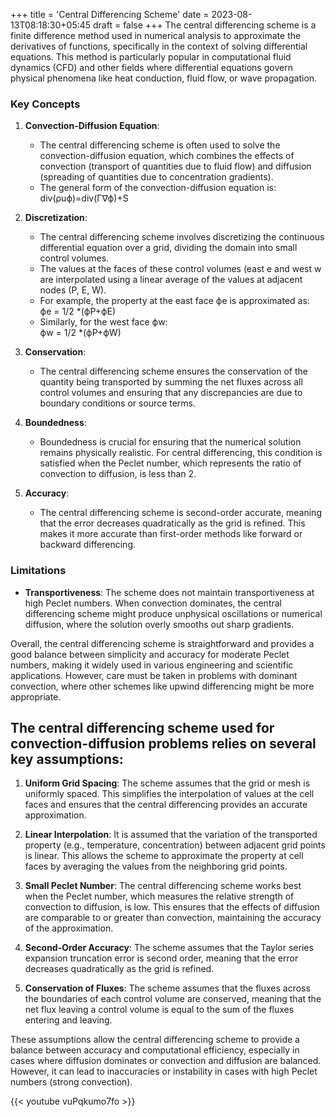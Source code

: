 +++
title = 'Central Differencing Scheme'
date = 2023-08-13T08:18:30+05:45
draft = false
+++
The central differencing scheme is a finite difference method used in numerical analysis to approximate the derivatives of functions, specifically in the context of solving differential equations. This method is particularly popular in computational fluid dynamics (CFD) and other fields where differential equations govern physical phenomena like heat conduction, fluid flow, or wave propagation.

### Key Concepts

1. **Convection-Diffusion Equation**: 
   - The central differencing scheme is often used to solve the convection-diffusion equation, which combines the effects of convection (transport of quantities due to fluid flow) and diffusion (spreading of quantities due to concentration gradients).
   - The general form of the convection-diffusion equation is:   
     div(ρuϕ)=div(Γ∇ϕ)+S 
​

2. **Discretization**: 
   - The central differencing scheme involves discretizing the continuous differential equation over a grid, dividing the domain into small control volumes. 
   - The values at the faces of these control volumes (east e and west w are interpolated using a linear average of the values at adjacent nodes (P, E, W).
   - For example, the property at the east face ϕe is approximated as:  
     ϕe = 1/2 *(ϕP+ϕE)
   - Similarly, for the west face ϕw:  
     ϕw = 1/2 *(ϕP+ϕW)
    

3. **Conservation**:
   - The central differencing scheme ensures the conservation of the quantity being transported by summing the net fluxes across all control volumes and ensuring that any discrepancies are due to boundary conditions or source terms.

4. **Boundedness**:
   - Boundedness is crucial for ensuring that the numerical solution remains physically realistic. For central differencing, this condition is satisfied when the Peclet number, which represents the ratio of convection to diffusion, is less than 2.

5. **Accuracy**:
   - The central differencing scheme is second-order accurate, meaning that the error decreases quadratically as the grid is refined. This makes it more accurate than first-order methods like forward or backward differencing.

### Limitations
- **Transportiveness**: The scheme does not maintain transportiveness at high Peclet numbers. When convection dominates, the central differencing scheme might produce unphysical oscillations or numerical diffusion, where the solution overly smooths out sharp gradients.

Overall, the central differencing scheme is straightforward and provides a good balance between simplicity and accuracy for moderate Peclet numbers, making it widely used in various engineering and scientific applications. However, care must be taken in problems with dominant convection, where other schemes like upwind differencing might be more appropriate.  


## The central differencing scheme used for convection-diffusion problems relies on several key assumptions: 

1. **Uniform Grid Spacing**: The scheme assumes that the grid or mesh is uniformly spaced. This simplifies the interpolation of values at the cell faces and ensures that the central differencing provides an accurate approximation.

2. **Linear Interpolation**: It is assumed that the variation of the transported property (e.g., temperature, concentration) between adjacent grid points is linear. This allows the scheme to approximate the property at cell faces by averaging the values from the neighboring grid points.

3. **Small Peclet Number**: The central differencing scheme works best when the Peclet number, which measures the relative strength of convection to diffusion, is low. This ensures that the effects of diffusion are comparable to or greater than convection, maintaining the accuracy of the approximation.

4. **Second-Order Accuracy**: The scheme assumes that the Taylor series expansion truncation error is second order, meaning that the error decreases quadratically as the grid is refined.

5. **Conservation of Fluxes**: The scheme assumes that the fluxes across the boundaries of each control volume are conserved, meaning that the net flux leaving a control volume is equal to the sum of the fluxes entering and leaving.

These assumptions allow the central differencing scheme to provide a balance between accuracy and computational efficiency, especially in cases where diffusion dominates or convection and diffusion are balanced. However, it can lead to inaccuracies or instability in cases with high Peclet numbers (strong convection).

{{< youtube vuPqkumo7fo >}}
